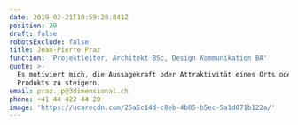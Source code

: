 ```yaml
---
date: 2019-02-21T10:59:28.841Z
position: 20
draft: false
robotsExclude: false
title: Jean-Pierre Praz
function: 'Projektleiter, Architekt BSc, Design Kommunikation BA'
quote: >-
  Es motiviert mich, die Aussagekraft oder Attraktivität eines Orts oder
  Produkts zu steigern.
email: praz.jp@3dimensional.ch
phone: +41 44 422 44 20
image: 'https://ucarecdn.com/25a5c14d-c8eb-4b05-b5ec-5a1d071b122a/'
---
```


